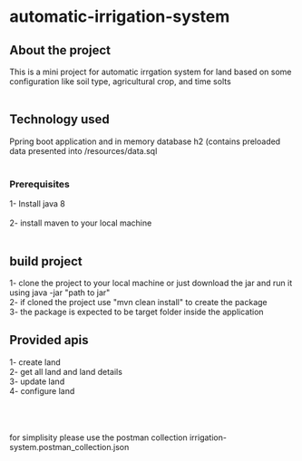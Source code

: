 # automatic-irrigation-system


## About the project 
This is a mini project for automatic irrgation system for land based on some configuration like soil type, agricultural crop, and time solts
<br/><br/>
## Technology used
Ppring boot application and in memory database h2 (contains preloaded data presented into /resources/data.sql <br/>
 <br/>
 
### Prerequisites<br/>
1- Install java 8<br/><br/>
2- install maven to your local machine<br/><br/>

 ## build project<br/>
 1- clone the project to your local machine or just download the jar and run it using java -jar "path to jar" <br/>
 2- if cloned the project use "mvn clean install" to create the package <br/>
 3- the package is expected to be target folder inside the application<br/>
 
## Provided apis <br/>
1- create land<br/>
2- get all land and land details <br/>
3- update land <br/>
4- configure land<br/>
<br/><br/><br/>

for simplisity please use the postman collection irrigation-system.postman_collection.json <br/>

